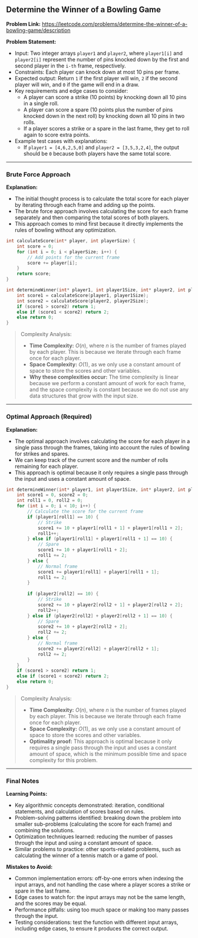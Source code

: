 ## Determine the Winner of a Bowling Game

**Problem Link:** https://leetcode.com/problems/determine-the-winner-of-a-bowling-game/description

**Problem Statement:**
- Input: Two integer arrays `player1` and `player2`, where `player1[i]` and `player2[i]` represent the number of pins knocked down by the first and second player in the `i-th` frame, respectively.
- Constraints: Each player can knock down at most 10 pins per frame.
- Expected output: Return `1` if the first player will win, `2` if the second player will win, and `0` if the game will end in a draw.
- Key requirements and edge cases to consider:
  - A player can score a strike (10 points) by knocking down all 10 pins in a single roll.
  - A player can score a spare (10 points plus the number of pins knocked down in the next roll) by knocking down all 10 pins in two rolls.
  - If a player scores a strike or a spare in the last frame, they get to roll again to score extra points.
- Example test cases with explanations:
  - If `player1 = [4,6,2,5,0]` and `player2 = [3,5,3,2,4]`, the output should be `0` because both players have the same total score.

---

### Brute Force Approach

**Explanation:**
- The initial thought process is to calculate the total score for each player by iterating through each frame and adding up the points.
- The brute force approach involves calculating the score for each frame separately and then comparing the total scores of both players.
- This approach comes to mind first because it directly implements the rules of bowling without any optimization.

```cpp
int calculateScore(int* player, int playerSize) {
    int score = 0;
    for (int i = 0; i < playerSize; i++) {
        // Add points for the current frame
        score += player[i];
    }
    return score;
}

int determineWinner(int* player1, int player1Size, int* player2, int player2Size) {
    int score1 = calculateScore(player1, player1Size);
    int score2 = calculateScore(player2, player2Size);
    if (score1 > score2) return 1;
    else if (score1 < score2) return 2;
    else return 0;
}
```

> Complexity Analysis:
> - **Time Complexity:** $O(n)$, where $n$ is the number of frames played by each player. This is because we iterate through each frame once for each player.
> - **Space Complexity:** $O(1)$, as we only use a constant amount of space to store the scores and other variables.
> - **Why these complexities occur:** The time complexity is linear because we perform a constant amount of work for each frame, and the space complexity is constant because we do not use any data structures that grow with the input size.

---

### Optimal Approach (Required)

**Explanation:**
- The optimal approach involves calculating the score for each player in a single pass through the frames, taking into account the rules of bowling for strikes and spares.
- We can keep track of the current score and the number of rolls remaining for each player.
- This approach is optimal because it only requires a single pass through the input and uses a constant amount of space.

```cpp
int determineWinner(int* player1, int player1Size, int* player2, int player2Size) {
    int score1 = 0, score2 = 0;
    int roll1 = 0, roll2 = 0;
    for (int i = 0; i < 10; i++) {
        // Calculate the score for the current frame
        if (player1[roll1] == 10) {
            // Strike
            score1 += 10 + player1[roll1 + 1] + player1[roll1 + 2];
            roll1++;
        } else if (player1[roll1] + player1[roll1 + 1] == 10) {
            // Spare
            score1 += 10 + player1[roll1 + 2];
            roll1 += 2;
        } else {
            // Normal frame
            score1 += player1[roll1] + player1[roll1 + 1];
            roll1 += 2;
        }
        
        if (player2[roll2] == 10) {
            // Strike
            score2 += 10 + player2[roll2 + 1] + player2[roll2 + 2];
            roll2++;
        } else if (player2[roll2] + player2[roll2 + 1] == 10) {
            // Spare
            score2 += 10 + player2[roll2 + 2];
            roll2 += 2;
        } else {
            // Normal frame
            score2 += player2[roll2] + player2[roll2 + 1];
            roll2 += 2;
        }
    }
    if (score1 > score2) return 1;
    else if (score1 < score2) return 2;
    else return 0;
}
```

> Complexity Analysis:
> - **Time Complexity:** $O(n)$, where $n$ is the number of frames played by each player. This is because we iterate through each frame once for each player.
> - **Space Complexity:** $O(1)$, as we only use a constant amount of space to store the scores and other variables.
> - **Optimality proof:** This approach is optimal because it only requires a single pass through the input and uses a constant amount of space, which is the minimum possible time and space complexity for this problem.

---

### Final Notes

**Learning Points:**
- Key algorithmic concepts demonstrated: iteration, conditional statements, and calculation of scores based on rules.
- Problem-solving patterns identified: breaking down the problem into smaller sub-problems (calculating the score for each frame) and combining the solutions.
- Optimization techniques learned: reducing the number of passes through the input and using a constant amount of space.
- Similar problems to practice: other sports-related problems, such as calculating the winner of a tennis match or a game of pool.

**Mistakes to Avoid:**
- Common implementation errors: off-by-one errors when indexing the input arrays, and not handling the case where a player scores a strike or spare in the last frame.
- Edge cases to watch for: the input arrays may not be the same length, and the scores may be equal.
- Performance pitfalls: using too much space or making too many passes through the input.
- Testing considerations: test the function with different input arrays, including edge cases, to ensure it produces the correct output.